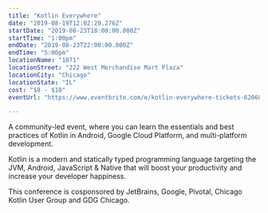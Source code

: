 ```yaml
---
title: "Kotlin Everywhere"
date: "2019-08-19T12:02:20.276Z"
startDate: "2019-08-23T18:00:00.000Z"
startTime: "1:00pm"
endDate: "2019-08-23T22:00:00.000Z"
endTime: "5:00pm"
locationName: "1871"
locationStreet: "222 West Merchandise Mart Plaza"
locationCity: "Chicago"
locationState: "IL"
cost: "$8 - $10"
eventUrl: "https://www.eventbrite.com/e/kotlin-everywhere-tickets-62068376184"

---
```


A community-led event, where you can learn the essentials and best practices of Kotlin in Android, Google Cloud Platform, and multi-platform development.

Kotlin is a modern and statically typed programming language targeting the JVM, Android, JavaScript & Native that will boost your productivity and increase your developer happiness.

This conference is cosponsored by JetBrains, Google, Pivotal, Chicago Kotlin User Group and GDG Chicago.

